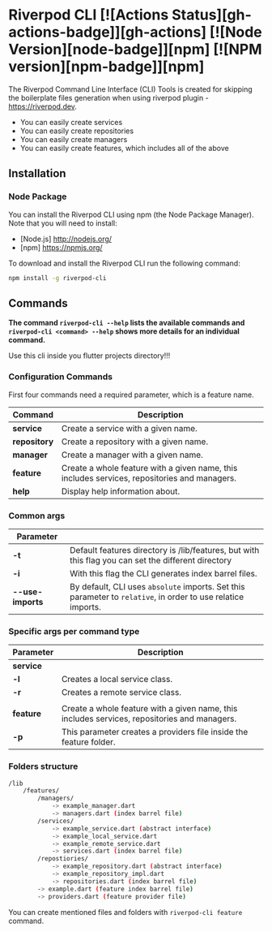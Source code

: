 # Riverpod CLI [![Actions Status][gh-actions-badge]][gh-actions] [![Node Version][node-badge]][npm] [![NPM version][npm-badge]][npm]

The Riverpod Command Line Interface (CLI) Tools is created for skipping the boilerplate files generation when using riverpod plugin - https://riverpod.dev.

- You can easily create services
- You can easily create repositories
- You can easily create managers
- You can easily create features, which includes all of the above

## Installation

### Node Package

You can install the Riverpod CLI using npm (the Node Package Manager).
Note that you will need to install:
- [Node.js] http://nodejs.org/
- [npm] https://npmjs.org/

To download and install the Riverpod CLI run the following command:

```bash
npm install -g riverpod-cli
```

## Commands

**The command `riverpod-cli --help` lists the available commands and `riverpod-cli <command> --help` shows more details for an individual command.**

Use this cli inside you flutter projects directory!!!


### Configuration Commands

First four commands need a required parameter, which is a feature name.

| Command        | Description                                                                                                                                     |
| -------------- | ----------------------------------------------------------------------------------------------------------------------------------------------- |
| **service**    | Create a service with a given name.                                                                                                             |
| **repository** | Create a repository with a given name.                                                                                                          |
| **manager**    | Create a manager with a given name.                                                                                                             |
| **feature**    | Create a whole feature with a given name, this includes services, repositories and managers.                                                    |
| **help**       | Display help information about.                                                                                                                 |


### Common args

| Parameter           |                                                                                                                                            |
| ------------------- | ------------------------------------------------------------------------------------------------------------------------------------------ |
| **-t**              | Default features directory is /lib/features, but with this flag you can set the different directory                                        |
| **-i**              | With this flag the CLI generates index barrel files.                                                                                       |
| **--use-imports**   | By default, CLI uses `absolute` imports. Set this parameter to `relative`, in order to use relatice imports.                               |


### Specific args per command type

| Parameter      | Description                                                                                                                                     |
| -------------- | ----------------------------------------------------------------------------------------------------------------------------------------------- |
| **service**    |                                                                                                                                                 |
| **-l**         | Creates a local service class.                                                                                                                  |
| **-r**         | Creates a remote service class.                                                                                                                 |
|                |                                                                                                                                                 |
| **feature**    | Create a whole feature with a given name, this includes services, repositories and managers.                                                    |
| **-p**         | This parameter creates a providers file inside the feature folder.                                                                              |


### Folders structure

```bash
/lib 
    /features/
        /managers/
            -> example_manager.dart
            -> managers.dart (index barrel file)
        /services/
            -> example_service.dart (abstract interface)
            -> example_local_service.dart
            -> example_remote_service.dart
            -> services.dart (index barrel file)
        /repostiories/
            -> example_repository.dart (abstract interface)
            -> example_repository_impl.dart
            -> repositories.dart (index barrel file)
        -> example.dart (feature index barrel file)
        -> providers.dart (feature provider file)
```

You can create mentioned files and folders with `riverpod-cli feature` command.